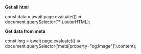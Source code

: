 **Get all html**

const data = await page.evaluate(() => document.querySelector('*').outerHTML);

**Get data from meta**

const img = await page.evaluate(() => document.querySelector('meta[property="og:image"]').content);
